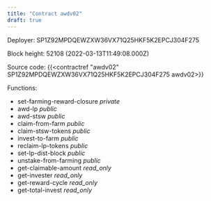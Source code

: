 ```yaml
---
title: "Contract awdv02"
draft: true
---
```

Deployer: SP1Z92MPDQEWZXW36VX71Q25HKF5K2EPCJ304F275


 



Block height: 52108 (2022-03-13T11:49:08.000Z)

Source code: {{<contractref "awdv02" SP1Z92MPDQEWZXW36VX71Q25HKF5K2EPCJ304F275 awdv02>}}

Functions:

* set-farming-reward-closure _private_
* awd-lp _public_
* awd-stsw _public_
* claim-from-farm _public_
* claim-stsw-tokens _public_
* invest-to-farm _public_
* reclaim-lp-tokens _public_
* set-lp-dist-block _public_
* unstake-from-farming _public_
* get-claimable-amount _read_only_
* get-invester _read_only_
* get-reward-cycle _read_only_
* get-total-invest _read_only_

